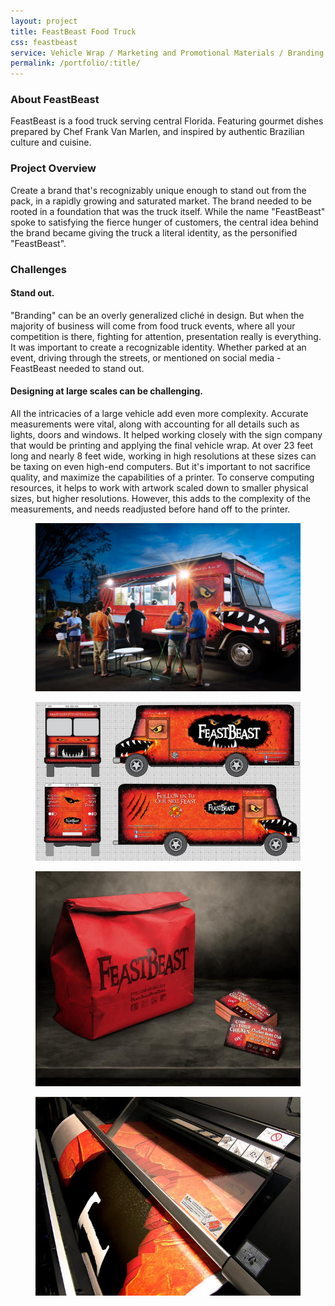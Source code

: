 ```yaml
---
layout: project
title: FeastBeast Food Truck
css: feastbeast
service: Vehicle Wrap / Marketing and Promotional Materials / Branding
permalink: /portfolio/:title/
---
```


### About FeastBeast

FeastBeast is a food truck serving central Florida. Featuring gourmet dishes prepared by Chef Frank Van Marlen, and inspired by authentic Brazilian culture and cuisine.

### Project Overview

Create a brand that's recognizably unique enough to stand out from the pack, in a rapidly growing and saturated market. The brand needed to be rooted in a foundation that was the truck itself. While the name "FeastBeast" spoke to satisfying the fierce hunger of customers, the central idea behind the brand became giving the truck a literal identity, as the personified "FeastBeast".

### Challenges

#### Stand out.

"Branding" can be an overly generalized cliché in design. But when the majority of business will come from food truck events, where all your competition is there, fighting for attention, presentation really is everything. It was important to create a recognizable identity. Whether parked at an event, driving through the streets, or mentioned on social media - FeastBeast needed to stand out.

#### Designing at large scales can be challenging.

All the intricacies of a large vehicle add even more complexity. Accurate measurements were vital, along with accounting for all details such as lights, doors and windows. It helped working closely with the sign company that would be printing and applying the final vehicle wrap. At over 23 feet long and nearly 8 feet wide, working in high resolutions at these sizes can be taxing on even high-end computers. But it's important to not sacrifice quality, and maximize the capabilities of a printer. To conserve computing resources, it helps to work with artwork scaled down to smaller physical sizes, but higher resolutions. However, this adds to the complexity of the measurements, and needs readjusted before hand off to the printer.

<div class="gallery" itemscope itemtype="http://schema.org/ImageGallery">
  <div class="gallery-group">
    <figure itemprop="associatedMedia" itemscope itemtype="http://schema.org/ImageObject">
      <a href="gallery/feastbeast-actionshot.jpg" itemprop="contentUrl" data-size="1229x779"><img src="gallery/feastbeast-actionshot-thumb.jpg" itemprop="thumbnail" alt="Image description" /></a>
    </figure>
  </div>
  <div class="gallery-group">
    <figure itemprop="associatedMedia" itemscope itemtype="http://schema.org/ImageObject">
      <a href="gallery/feastbeast-layout.jpg" itemprop="contentUrl" data-size="1193x716"><img src="gallery/feastbeast-layout-thumb.jpg" itemprop="thumbnail" alt="Image description" /></a>
    </figure>
    <figure itemprop="associatedMedia" itemscope itemtype="http://schema.org/ImageObject">
      <a href="gallery/feastbeast-branding.jpg" itemprop="contentUrl" data-size="1073x872"><img src="gallery/feastbeast-branding-thumb.jpg" itemprop="thumbnail" alt="Image description" /></a>
    </figure>
    <figure class="large" itemprop="associatedMedia" itemscope itemtype="http://schema.org/ImageObject">
      <a href="gallery/feastbeast-printing.jpg" itemprop="contentUrl" data-size="1200x900" style="background-position: center bottom"><img src="gallery/feastbeast-printing-thumb.jpg" itemprop="thumbnail" alt="Image description" /></a>
    </figure>
  </div>
</div>
